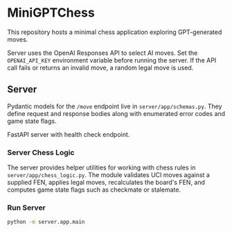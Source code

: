 # MiniGPTChess

This repository hosts a minimal chess application exploring GPT-generated moves.

Server uses the OpenAI Responses API to select AI moves. Set the
`OPENAI_API_KEY` environment variable before running the server. If the
API call fails or returns an invalid move, a random legal move is used.

## Server

Pydantic models for the `/move` endpoint live in `server/app/schemas.py`. They define
request and response bodies along with enumerated error codes and game state flags.

FastAPI server with health check endpoint.

### Server Chess Logic

The server provides helper utilities for working with chess rules in
`server/app/chess_logic.py`. The module validates UCI moves against a
supplied FEN, applies legal moves, recalculates the board's FEN, and
computes game state flags such as checkmate or stalemate.

### Run Server

```bash
python -m server.app.main
